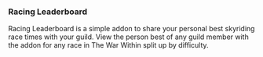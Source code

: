 ### Racing Leaderboard

Racing Leaderboard is a simple addon to share your personal best skyriding race times with your guild. View the person best of any guild member with the addon for any race in The War Within split up by difficulty.
